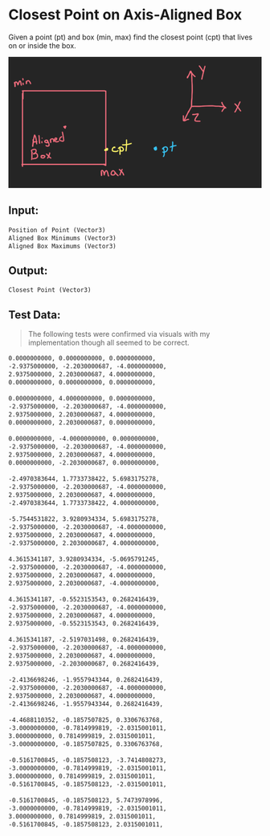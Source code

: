 # Closest Point on Axis-Aligned Box

Given a point (pt) and box (min, max) find the closest point (cpt) that lives on or inside the box.

![Closest Point on Plane Diagram](images/closest_point_on_aligned_box_diagram.png)

## Input:

	Position of Point (Vector3)
	Aligned Box Minimums (Vector3)
	Aligned Box Maximums (Vector3)
	
## Output:

	Closest Point (Vector3)
	
## Test Data:

> The following tests were confirmed via visuals with my implementation though all seemed to be correct.

	0.0000000000, 0.0000000000, 0.0000000000,
	-2.9375000000, -2.2030000687, -4.0000000000,
	2.9375000000, 2.2030000687, 4.0000000000,
	0.0000000000, 0.0000000000, 0.0000000000,

	0.0000000000, 4.0000000000, 0.0000000000,
	-2.9375000000, -2.2030000687, -4.0000000000,
	2.9375000000, 2.2030000687, 4.0000000000,
	0.0000000000, 2.2030000687, 0.0000000000,

	0.0000000000, -4.0000000000, 0.0000000000,
	-2.9375000000, -2.2030000687, -4.0000000000,
	2.9375000000, 2.2030000687, 4.0000000000,
	0.0000000000, -2.2030000687, 0.0000000000,

	-2.4970383644, 1.7733738422, 5.6983175278,
	-2.9375000000, -2.2030000687, -4.0000000000,
	2.9375000000, 2.2030000687, 4.0000000000,
	-2.4970383644, 1.7733738422, 4.0000000000,

	-5.7544531822, 3.9280934334, 5.6983175278,
	-2.9375000000, -2.2030000687, -4.0000000000,
	2.9375000000, 2.2030000687, 4.0000000000,
	-2.9375000000, 2.2030000687, 4.0000000000,

	4.3615341187, 3.9280934334, -5.0695791245,
	-2.9375000000, -2.2030000687, -4.0000000000,
	2.9375000000, 2.2030000687, 4.0000000000,
	2.9375000000, 2.2030000687, -4.0000000000,

	4.3615341187, -0.5523153543, 0.2682416439,
	-2.9375000000, -2.2030000687, -4.0000000000,
	2.9375000000, 2.2030000687, 4.0000000000,
	2.9375000000, -0.5523153543, 0.2682416439,

	4.3615341187, -2.5197031498, 0.2682416439,
	-2.9375000000, -2.2030000687, -4.0000000000,
	2.9375000000, 2.2030000687, 4.0000000000,
	2.9375000000, -2.2030000687, 0.2682416439,

	-2.4136698246, -1.9557943344, 0.2682416439,
	-2.9375000000, -2.2030000687, -4.0000000000,
	2.9375000000, 2.2030000687, 4.0000000000,
	-2.4136698246, -1.9557943344, 0.2682416439,

	-4.4688110352, -0.1857507825, 0.3306763768,
	-3.0000000000, -0.7814999819, -2.0315001011,
	3.0000000000, 0.7814999819, 2.0315001011,
	-3.0000000000, -0.1857507825, 0.3306763768,

	-0.5161700845, -0.1857508123, -3.7414808273,
	-3.0000000000, -0.7814999819, -2.0315001011,
	3.0000000000, 0.7814999819, 2.0315001011,
	-0.5161700845, -0.1857508123, -2.0315001011,

	-0.5161700845, -0.1857508123, 5.7473978996,
	-3.0000000000, -0.7814999819, -2.0315001011,
	3.0000000000, 0.7814999819, 2.0315001011,
	-0.5161700845, -0.1857508123, 2.0315001011,
